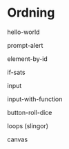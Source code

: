 Ordning
============

hello-world

prompt-alert

element-by-id

if-sats

input

input-with-function

button-roll-dice

loops (slingor)

canvas